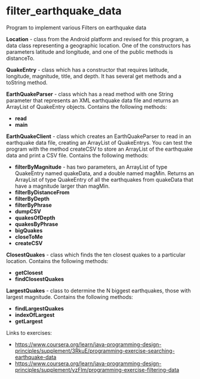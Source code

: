 # filter_earthquake_data
Program to implement various Filters on earthquake data

<b>Location</b> - class from the Android platform and revised for this program, a data class representing a geographic location. One of the constructors has parameters latitude and longitude, and one of the public methods is distanceTo.

<b>QuakeEntry</b> - class which has a constructor that requires latitude, longitude, magnitude, title, and depth. It has several get methods and a toString method.

<b>EarthQuakeParser</b> - class which has a read method with one String parameter that represents an XML earthquake data file and returns an ArrayList of QuakeEntry objects. Contains the following methods:
* <b>read</b>
* <b>main</b>

<b>EarthQuakeClient</b> - class which creates an EarthQuakeParser to read in an earthquake data file, creating an ArrayList of QuakeEntrys. You can test the program with the method createCSV to store an ArrayList of the earthquake data and print a CSV file. Contains the following methods:
* <b>filterByMagnitude</b> - has two parameters, an ArrayList of type QuakeEntry named quakeData, and a double named magMin. Returns an ArrayList of type QuakeEntry of all the earthquakes from quakeData that have a magnitude larger than magMin.
* <b>filterByDistanceFrom</b>
* <b>filterByDepth</b>
* <b>filterByPhrase</b>
* <b>dumpCSV</b>
* <b>quakesOfDepth</b>
* <b>quakesByPhrase</b>
* <b>bigQuakes</b>
* <b>closeToMe</b>
* <b>createCSV</b>

<b>ClosestQuakes</b> - class which finds the ten closest quakes to a particular location. Contains the following methods:
* <b>getClosest</b>
* <b>findClosestQuakes</b>

<b>LargestQuakes</b> - class to determine the N biggest earthquakes, those with largest magnitude. Contains the following methods:
* <b>findLargestQuakes</b>
* <b>indexOfLargest</b>
* <b>getLargest</b>

Links to exercises:
* https://www.coursera.org/learn/java-programming-design-principles/supplement/3RkuE/programming-exercise-searching-earthquake-data
* https://www.coursera.org/learn/java-programming-design-principles/supplement/yzFlm/programming-exercise-filtering-data
